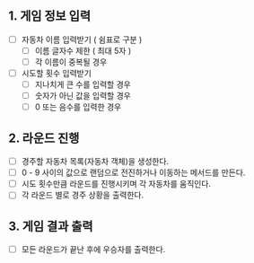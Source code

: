 ## 1. 게임 정보 입력

- [ ]  자동차 이름 입력받기 ( 쉼표로 구분 )
    - [ ]  이름 글자수 제한 ( 최대 5자 )
    - [ ]  각 이름이 중복될 경우
- [ ]  시도할 횟수 입력받기
    - [ ]  지나치게 큰 수를 입력할 경우
    - [ ]  숫자가 아닌 값을 입력할 경우
    - [ ]  0 또는 음수를 입력한 경우

## 2. 라운드 진행

- [ ]  경주할 자동차 목록(자동차 객체)을 생성한다.
- [ ]  0 - 9 사이의 값으로 랜덤으로 전진하거나 이동하는 메서드를 만든다.
- [ ]  시도 횟수만큼 라운드를 진행시키며 각 자동차를 움직인다.
- [ ]  각 라운드 별로 경주 상황을 출력한다.

## 3. 게임 결과 출력

- [ ]  모든 라운드가 끝난 후에 우승자를 출력한다.
